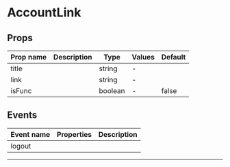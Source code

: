# AccountLink

## Props

| Prop name | Description | Type    | Values | Default |
| --------- | ----------- | ------- | ------ | ------- |
| title     |             | string  | -      |         |
| link      |             | string  | -      |         |
| isFunc    |             | boolean | -      | false   |

## Events

| Event name | Properties | Description |
| ---------- | ---------- | ----------- |
| logout     |            |

---
